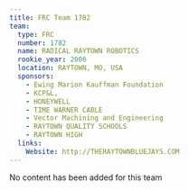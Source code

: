 ```yaml
---
title: FRC Team 1782
team:
  type: FRC
  number: 1782
  name: RADICAL RAYTOWN ROBOTICS
  rookie_year: 2006
  location: RAYTOWN, MO, USA
  sponsors:
    - Ewing Marion Kauffman Foundation
    - KCP&L,
    - HONEYWELL
    - TIME WARNER CABLE
    - Vector Machining and Engineering
    - RAYTOWN QUALITY SCHOOLS
    - RAYTOWN HIGH
  links:
    Website: http://THERAYTOWNBLUEJAYS.COM
---
```

No content has been added for this team